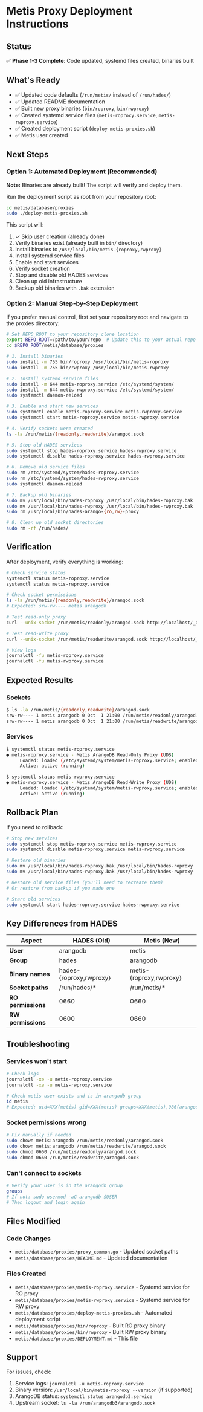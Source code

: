 # Metis Proxy Deployment Instructions

## Status

✅ **Phase 1-3 Complete**: Code updated, systemd files created, binaries built

## What's Ready

- ✅ Updated code defaults (`/run/metis/` instead of `/run/hades/`)
- ✅ Updated README documentation
- ✅ Built new proxy binaries (`bin/roproxy`, `bin/rwproxy`)
- ✅ Created systemd service files (`metis-roproxy.service`, `metis-rwproxy.service`)
- ✅ Created deployment script (`deploy-metis-proxies.sh`)
- ✅ Metis user created

## Next Steps

### Option 1: Automated Deployment (Recommended)

**Note:** Binaries are already built! The script will verify and deploy them.

Run the deployment script as root from your repository root:

```bash
cd metis/database/proxies
sudo ./deploy-metis-proxies.sh
```

This script will:

1. ✓ Skip user creation (already done)
2. Verify binaries exist (already built in `bin/` directory)
3. Install binaries to `/usr/local/bin/metis-{roproxy,rwproxy}`
4. Install systemd service files
5. Enable and start services
6. Verify socket creation
7. Stop and disable old HADES services
8. Clean up old infrastructure
9. Backup old binaries with `.bak` extension

### Option 2: Manual Step-by-Step Deployment

If you prefer manual control, first set your repository root and navigate to the proxies directory:

```bash
# Set REPO_ROOT to your repository clone location
export REPO_ROOT=/path/to/your/repo  # Update this to your actual repo path
cd $REPO_ROOT/metis/database/proxies

# 1. Install binaries
sudo install -m 755 bin/roproxy /usr/local/bin/metis-roproxy
sudo install -m 755 bin/rwproxy /usr/local/bin/metis-rwproxy

# 2. Install systemd service files
sudo install -m 644 metis-roproxy.service /etc/systemd/system/
sudo install -m 644 metis-rwproxy.service /etc/systemd/system/
sudo systemctl daemon-reload

# 3. Enable and start new services
sudo systemctl enable metis-roproxy.service metis-rwproxy.service
sudo systemctl start metis-roproxy.service metis-rwproxy.service

# 4. Verify sockets were created
ls -la /run/metis/{readonly,readwrite}/arangod.sock

# 5. Stop old HADES services
sudo systemctl stop hades-roproxy.service hades-rwproxy.service
sudo systemctl disable hades-roproxy.service hades-rwproxy.service

# 6. Remove old service files
sudo rm /etc/systemd/system/hades-roproxy.service
sudo rm /etc/systemd/system/hades-rwproxy.service
sudo systemctl daemon-reload

# 7. Backup old binaries
sudo mv /usr/local/bin/hades-roproxy /usr/local/bin/hades-roproxy.bak
sudo mv /usr/local/bin/hades-rwproxy /usr/local/bin/hades-rwproxy.bak
sudo rm /usr/local/bin/hades-arango-{ro,rw}-proxy

# 8. Clean up old socket directories
sudo rm -rf /run/hades/
```

## Verification

After deployment, verify everything is working:

```bash
# Check service status
systemctl status metis-roproxy.service
systemctl status metis-rwproxy.service

# Check socket permissions
ls -la /run/metis/{readonly,readwrite}/arangod.sock
# Expected: srw-rw---- metis arangodb

# Test read-only proxy
curl --unix-socket /run/metis/readonly/arangod.sock http://localhost/_api/version

# Test read-write proxy
curl --unix-socket /run/metis/readwrite/arangod.sock http://localhost/_api/version

# View logs
journalctl -fu metis-roproxy.service
journalctl -fu metis-rwproxy.service
```

## Expected Results

### Sockets

```bash
$ ls -la /run/metis/{readonly,readwrite}/arangod.sock
srw-rw---- 1 metis arangodb 0 Oct  1 21:00 /run/metis/readonly/arangod.sock
srw-rw---- 1 metis arangodb 0 Oct  1 21:00 /run/metis/readwrite/arangod.sock
```

### Services

```bash
$ systemctl status metis-roproxy.service
● metis-roproxy.service - Metis ArangoDB Read-Only Proxy (UDS)
     Loaded: loaded (/etc/systemd/system/metis-roproxy.service; enabled)
     Active: active (running)

$ systemctl status metis-rwproxy.service
● metis-rwproxy.service - Metis ArangoDB Read-Write Proxy (UDS)
     Loaded: loaded (/etc/systemd/system/metis-rwproxy.service; enabled)
     Active: active (running)
```

## Rollback Plan

If you need to rollback:

```bash
# Stop new services
sudo systemctl stop metis-roproxy.service metis-rwproxy.service
sudo systemctl disable metis-roproxy.service metis-rwproxy.service

# Restore old binaries
sudo mv /usr/local/bin/hades-roproxy.bak /usr/local/bin/hades-roproxy
sudo mv /usr/local/bin/hades-rwproxy.bak /usr/local/bin/hades-rwproxy

# Restore old service files (you'll need to recreate them)
# Or restore from backup if you made one

# Start old services
sudo systemctl start hades-roproxy.service hades-rwproxy.service
```

## Key Differences from HADES

| Aspect | HADES (Old) | Metis (New) |
|--------|-------------|-------------|
| **User** | arangodb | metis |
| **Group** | hades | arangodb |
| **Binary names** | hades-{roproxy,rwproxy} | metis-{roproxy,rwproxy} |
| **Socket paths** | /run/hades/* | /run/metis/* |
| **RO permissions** | 0660 | 0660 |
| **RW permissions** | 0600 | 0660 |

## Troubleshooting

### Services won't start

```bash
# Check logs
journalctl -xe -u metis-roproxy.service
journalctl -xe -u metis-rwproxy.service

# Check metis user exists and is in arangodb group
id metis
# Expected: uid=XXX(metis) gid=XXX(metis) groups=XXX(metis),986(arangodb)
```

### Socket permissions wrong

```bash
# Fix manually if needed
sudo chown metis:arangodb /run/metis/readonly/arangod.sock
sudo chown metis:arangodb /run/metis/readwrite/arangod.sock
sudo chmod 0660 /run/metis/readonly/arangod.sock
sudo chmod 0660 /run/metis/readwrite/arangod.sock
```

### Can't connect to sockets

```bash
# Verify your user is in the arangodb group
groups
# If not: sudo usermod -aG arangodb $USER
# Then logout and login again
```

## Files Modified

### Code Changes

- `metis/database/proxies/proxy_common.go` - Updated socket paths
- `metis/database/proxies/README.md` - Updated documentation

### Files Created

- `metis/database/proxies/metis-roproxy.service` - Systemd service for RO proxy
- `metis/database/proxies/metis-rwproxy.service` - Systemd service for RW proxy
- `metis/database/proxies/deploy-metis-proxies.sh` - Automated deployment script
- `metis/database/proxies/bin/roproxy` - Built RO proxy binary
- `metis/database/proxies/bin/rwproxy` - Built RW proxy binary
- `metis/database/proxies/DEPLOYMENT.md` - This file

## Support

For issues, check:

1. Service logs: `journalctl -u metis-roproxy.service`
2. Binary version: `/usr/local/bin/metis-roproxy --version` (if supported)
3. ArangoDB status: `systemctl status arangodb3.service`
4. Upstream socket: `ls -la /run/arangodb3/arangodb.sock`
